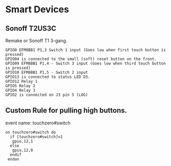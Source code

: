# Smart Devices

## Sonoff T2US3C
Remake or Sonoff T1 3-gang. 

```
GPIO0 EFM8BB1 P1,3 Switch 1 input (Goes low when first touch button is pressed)
GPIO04 is connected to the small (soft) reset button on the front.
GPIO09 EFM8BB1 P1,4 - Switch 3 input (Goes low when third touch button is pressed)
GPIO10 EFM8BB1 P1,5 - Switch 2 input
GPIO13 is connected to status LED D3.
GPIO12 Relay 1
GPIO5 Relay 2
GPIO4 Relay 3
GPIO2 is connected on J3 pin 5 (LOG)
```

## Custom Rule for pulling high buttons.
event name: touchzero#switch
```
on touchzero#switch do
  if [touchzero#switch]=1
   gpio,12,1
  else
   gpio,12,0
  endif
 endon
```

